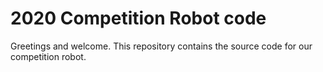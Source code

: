 # 2020 Competition Robot code

Greetings and welcome. This repository contains the source code for our competition robot.
